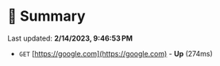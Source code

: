 # 📖 Summary
Last updated: **2/14/2023, 9:46:53 PM**

- `GET` [https://google.com](https://google.com) - **Up** (274ms)
